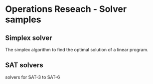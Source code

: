 # Operations Reseach - Solver samples

## Simplex solver
The simplex algorithm to find the optimal solution of a linear program.

## SAT solvers
solvers for SAT-3 to SAT-6
